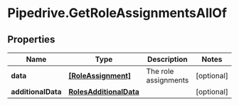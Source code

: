 # Pipedrive.GetRoleAssignmentsAllOf

## Properties

Name | Type | Description | Notes
------------ | ------------- | ------------- | -------------
**data** | [**[RoleAssignment]**](RoleAssignment.md) | The role assignments | [optional] 
**additionalData** | [**RolesAdditionalData**](RolesAdditionalData.md) |  | [optional] 


